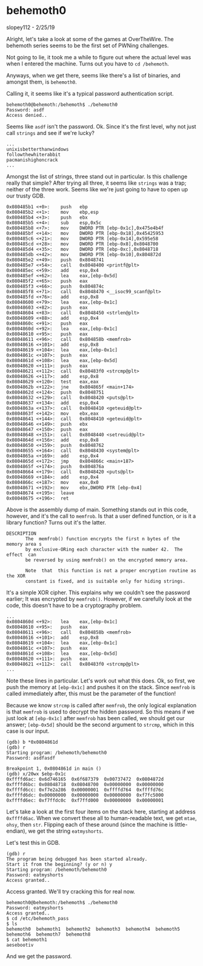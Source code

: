 # behemoth0
slopey112 - 2/25/19

Alright, let's take a look at some of the games at OverTheWire. The behemoth series seems to be the first set of PWNing challenges.

Not going to lie, it took me a while to figure out where the actual level was when I entered the machine. Turns out you have to `cd /behemoth`.

Anyways, when we get there, seems like there's a list of binaries, and amongst them, is `behemoth0`.

Calling it, it seems like it's a typical password authentication script.
```
behemoth0@behemoth:/behemoth$ ./behemoth0
Password: asdf
Access denied..
```
Seems like `asdf` isn't the password. Ok. Since it's the first level, why not just call `strings` and see if we're lucky?
```
...
unixisbetterthanwindows
followthewhiterabbit
pacmanishighoncrack
...
```
Amongst the list of strings, three stand out in particular. Is this challenge really that simple? After trying all three, it seems like `strings` was a trap; neither of the three work. Seems like we're just going to have to open up our trusty GDB.

```assembly
0x080485b1 <+0>:	push   ebp
0x080485b2 <+1>:	mov    ebp,esp
0x080485b4 <+3>:	push   ebx
0x080485b5 <+4>:	sub    esp,0x5c
0x080485b8 <+7>:	mov    DWORD PTR [ebp-0x1c],0x475e4b4f
0x080485bf <+14>:	mov    DWORD PTR [ebp-0x18],0x45425953
0x080485c6 <+21>:	mov    DWORD PTR [ebp-0x14],0x595e58
0x080485cd <+28>:	mov    DWORD PTR [ebp-0x8],0x8048700
0x080485d4 <+35>:	mov    DWORD PTR [ebp-0xc],0x8048718
0x080485db <+42>:	mov    DWORD PTR [ebp-0x10],0x804872d
0x080485e2 <+49>:	push   0x8048741
0x080485e7 <+54>:	call   0x8048400 <printf@plt>
0x080485ec <+59>:	add    esp,0x4
0x080485ef <+62>:	lea    eax,[ebp-0x5d]
0x080485f2 <+65>:	push   eax
0x080485f3 <+66>:	push   0x804874c
0x080485f8 <+71>:	call   0x8048470 <__isoc99_scanf@plt>
0x080485fd <+76>:	add    esp,0x8
0x08048600 <+79>:	lea    eax,[ebp-0x1c]
0x08048603 <+82>:	push   eax
0x08048604 <+83>:	call   0x8048450 <strlen@plt>
0x08048609 <+88>:	add    esp,0x4
0x0804860c <+91>:	push   eax
0x0804860d <+92>:	lea    eax,[ebp-0x1c]
0x08048610 <+95>:	push   eax
0x08048611 <+96>:	call   0x804858b <memfrob>
0x08048616 <+101>:	add    esp,0x8
0x08048619 <+104>:	lea    eax,[ebp-0x1c]
0x0804861c <+107>:	push   eax
0x0804861d <+108>:	lea    eax,[ebp-0x5d]
0x08048620 <+111>:	push   eax
0x08048621 <+112>:	call   0x80483f0 <strcmp@plt>
0x08048626 <+117>:	add    esp,0x8
0x08048629 <+120>:	test   eax,eax
0x0804862b <+122>:	jne    0x804865f <main+174>
0x0804862d <+124>:	push   0x8048751
0x08048632 <+129>:	call   0x8048420 <puts@plt>
0x08048637 <+134>:	add    esp,0x4
0x0804863a <+137>:	call   0x8048410 <geteuid@plt>
0x0804863f <+142>:	mov    ebx,eax
0x08048641 <+144>:	call   0x8048410 <geteuid@plt>
0x08048646 <+149>:	push   ebx
0x08048647 <+150>:	push   eax
0x08048648 <+151>:	call   0x8048440 <setreuid@plt>
0x0804864d <+156>:	add    esp,0x8
0x08048650 <+159>:	push   0x8048762
0x08048655 <+164>:	call   0x8048430 <system@plt>
0x0804865a <+169>:	add    esp,0x4
0x0804865d <+172>:	jmp    0x804866c <main+187>
0x0804865f <+174>:	push   0x804876a
0x08048664 <+179>:	call   0x8048420 <puts@plt>
0x08048669 <+184>:	add    esp,0x4
0x0804866c <+187>:	mov    eax,0x0
0x08048671 <+192>:	mov    ebx,DWORD PTR [ebp-0x4]
0x08048674 <+195>:	leave
0x08048675 <+196>:	ret
```
Above is the assembly dump of main. Something stands out in this code, however, and it's the call to `memfrob`. Is that a user defined function, or is it a library function? Turns out it's the latter.
```
DESCRIPTION
       The  memfrob() function encrypts the first n bytes of the memory area s
       by exclusive-ORing each character with the number 42.  The  effect  can
       be reversed by using memfrob() on the encrypted memory area.

       Note  that  this function is not a proper encryption routine as the XOR
       constant is fixed, and is suitable only for hiding strings.
```
It's a simple XOR cipher. This explains why we couldn't see the password earlier; It was encrypted by `memfrob()`. However, if we carefully look at the code, this doesn't have to be a cryptography problem.
```
...
0x0804860d <+92>:	lea    eax,[ebp-0x1c]
0x08048610 <+95>:	push   eax
0x08048611 <+96>:	call   0x804858b <memfrob>
0x08048616 <+101>:	add    esp,0x8
0x08048619 <+104>:	lea    eax,[ebp-0x1c]
0x0804861c <+107>:	push   eax
0x0804861d <+108>:	lea    eax,[ebp-0x5d]
0x08048620 <+111>:	push   eax
0x08048621 <+112>:	call   0x80483f0 <strcmp@plt>
...
```
Note these lines in particular. Let's work out what this does. Ok, so first, we push the memory at `[ebp-0x1c]` and pushes it on the stack. Since `memfrob` is called immediately after, this must be the parameter of the function!

Because we know `strcmp` is called after `memfrob`, the only logical explanation is that `memfrob` is used to decrypt the hidden password. So this means if we just look at `[ebp-0x1c]` after `memfrob` has been called, we should get our answer; `[ebp-0x5d]` should be the second argument to `strcmp`, which in this case is our input.
```
(gdb) b *0x0804861d
(gdb) r
Starting program: /behemoth/behemoth0
Password: asdfasdf

Breakpoint 1, 0x0804861d in main ()
(gdb) x/20wx $ebp-0x1c
0xffffd6ac:	0x6d746165	0x6f687379	0x00737472	0x0804872d
0xffffd6bc:	0x08048718	0x08048700	0x00000000	0x00000000
0xffffd6cc:	0xf7e2a286	0x00000001	0xffffd764	0xffffd76c
0xffffd6dc:	0x00000000	0x00000000	0x00000000	0xf7fc5000
0xffffd6ec:	0xf7ffdc0c	0xf7ffd000	0x00000000	0x00000001
```
Let's take a look at the first four items on the stack here, starting at address `0xffffd6ac`. When we convert these all to human-readable text, we get `mtae`, `ohsy`, then `str`. Flipping each of these around (since the machine is little-endian), we get the string `eatmyshorts`.

Let's test this in GDB.
```
(gdb) r
The program being debugged has been started already.
Start it from the beginning? (y or n) y
Starting program: /behemoth/behemoth0
Password: eatmyshorts
Access granted..
```
Access granted. We'll try cracking this for real now.
```
behemoth0@behemoth:/behemoth$ ./behemoth0
Password: eatmyshorts
Access granted..
$ cd /etc/behemoth_pass
$ ls
behemoth0  behemoth1  behemoth2  behemoth3  behemoth4  behemoth5  behemoth6  behemoth7	behemoth8
$ cat behemoth1
aesebootiv
```
And we get the password. 
